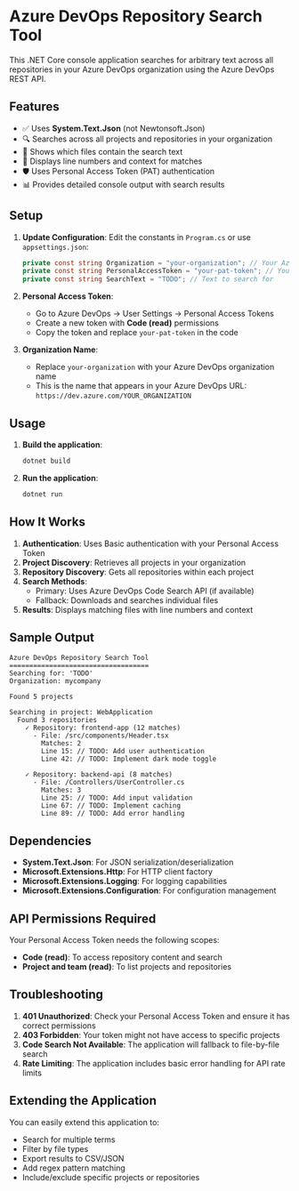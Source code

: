 # Azure DevOps Repository Search Tool

This .NET Core console application searches for arbitrary text across all repositories in your Azure DevOps organization using the Azure DevOps REST API.

## Features

- ✅ Uses **System.Text.Json** (not Newtonsoft.Json)
- 🔍 Searches across all projects and repositories in your organization
- 📁 Shows which files contain the search text
- 📍 Displays line numbers and context for matches
- 🛡️ Uses Personal Access Token (PAT) authentication
- 📊 Provides detailed console output with search results

## Setup

1. **Update Configuration**: Edit the constants in `Program.cs` or use `appsettings.json`:
   ```csharp
   private const string Organization = "your-organization"; // Your Azure DevOps organization
   private const string PersonalAccessToken = "your-pat-token"; // Your PAT
   private const string SearchText = "TODO"; // Text to search for
   ```

2. **Personal Access Token**: 
   - Go to Azure DevOps → User Settings → Personal Access Tokens
   - Create a new token with **Code (read)** permissions
   - Copy the token and replace `your-pat-token` in the code

3. **Organization Name**:
   - Replace `your-organization` with your Azure DevOps organization name
   - This is the name that appears in your Azure DevOps URL: `https://dev.azure.com/YOUR_ORGANIZATION`

## Usage

1. **Build the application**:
   ```bash
   dotnet build
   ```

2. **Run the application**:
   ```bash
   dotnet run
   ```

## How It Works

1. **Authentication**: Uses Basic authentication with your Personal Access Token
2. **Project Discovery**: Retrieves all projects in your organization
3. **Repository Discovery**: Gets all repositories within each project
4. **Search Methods**: 
   - Primary: Uses Azure DevOps Code Search API (if available)
   - Fallback: Downloads and searches individual files
5. **Results**: Displays matching files with line numbers and context

## Sample Output

```
Azure DevOps Repository Search Tool
===================================
Searching for: 'TODO'
Organization: mycompany

Found 5 projects

Searching in project: WebApplication
  Found 3 repositories
    ✓ Repository: frontend-app (12 matches)
      - File: /src/components/Header.tsx
        Matches: 2
        Line 15: // TODO: Add user authentication
        Line 42: // TODO: Implement dark mode toggle

    ✓ Repository: backend-api (8 matches)
      - File: /Controllers/UserController.cs
        Matches: 3
        Line 25: // TODO: Add input validation
        Line 67: // TODO: Implement caching
        Line 89: // TODO: Add error handling
```

## Dependencies

- **System.Text.Json**: For JSON serialization/deserialization
- **Microsoft.Extensions.Http**: For HTTP client factory
- **Microsoft.Extensions.Logging**: For logging capabilities
- **Microsoft.Extensions.Configuration**: For configuration management

## API Permissions Required

Your Personal Access Token needs the following scopes:
- **Code (read)**: To access repository content and search
- **Project and team (read)**: To list projects and repositories

## Troubleshooting

1. **401 Unauthorized**: Check your Personal Access Token and ensure it has correct permissions
2. **403 Forbidden**: Your token might not have access to specific projects
3. **Code Search Not Available**: The application will fallback to file-by-file search
4. **Rate Limiting**: The application includes basic error handling for API rate limits

## Extending the Application

You can easily extend this application to:
- Search for multiple terms
- Filter by file types
- Export results to CSV/JSON
- Add regex pattern matching
- Include/exclude specific projects or repositories
